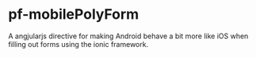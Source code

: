 # pf-mobilePolyForm
A angjularjs directive for making Android behave a bit more like iOS when filling out forms using the ionic framework. 
